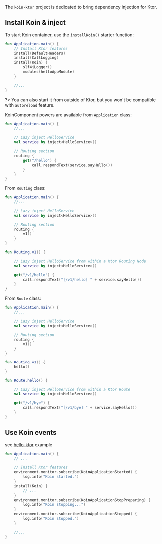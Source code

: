 
The `koin-ktor` project is dedicated to bring dependency injection for Ktor.

## Install Koin & inject

To start Koin container, use the `installKoin()` starter function:

```kotlin
fun Application.main() {
    // Install Ktor features
    install(DefaultHeaders)
    install(CallLogging)
    install(Koin) {
        slf4jLogger()
        modules(helloAppModule)
    }

    //...
}
```

?> You can also start it from outside of Ktor, but you won't be compatible with `autoreload` feature.

KoinComponent powers are available from `Application` class:

```kotlin
fun Application.main() {
    //...

    // Lazy inject HelloService
    val service by inject<HelloService>()

    // Routing section
    routing {
        get("/hello") {
            call.respondText(service.sayHello())
        }
    }
}
```

From `Routing` class:

```kotlin
fun Application.main() {
    //...

    // Lazy inject HelloService
    val service by inject<HelloService>()

    // Routing section
    routing {
        v1()
    }
}

fun Routing.v1() {

    // Lazy inject HelloService from within a Ktor Routing Node
    val service by inject<HelloService>()

    get("/v1/hello") {
        call.respondText("[/v1/hello] " + service.sayHello())
    }
}

```


From `Route` class:

```kotlin
fun Application.main() {
    //...

    // Lazy inject HelloService
    val service by inject<HelloService>()

    // Routing section
    routing {
        v1()
    }
}

fun Routing.v1() {
    hello()
}

fun Route.hello() {

    // Lazy inject HelloService from within a Ktor Route
    val service by inject<HelloService>()

    get("/v1/bye") {
        call.respondText("[/v1/bye] " + service.sayHello())
    }
}

```

## Use Koin events

see [hello-ktor](../../../examples/hello-ktor) example

```kotlin
fun Application.main() {
    // ...

    // Install Ktor features
    environment.monitor.subscribe(KoinApplicationStarted) {
        log.info("Koin started.")
    }
    install(Koin) {
        // ...
    }
    environment.monitor.subscribe(KoinApplicationStopPreparing) {
        log.info("Koin stopping...")
    }
    environment.monitor.subscribe(KoinApplicationStopped) {
        log.info("Koin stopped.")
    }

    //...
}
```

